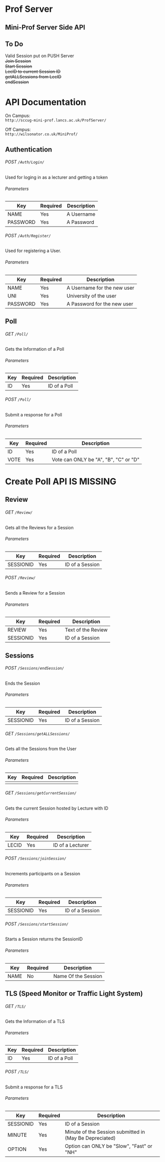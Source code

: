 # Prof Server
## Mini-Prof Server Side API
## To Do
Valid Session put on PUSH Server  
~~Join Session~~  
~~Start Session~~  
~~LecID to current Session ID~~  
~~getALLSessions from LecID~~  
~~endSession~~  
# API Documentation
On Campus:   
`http://sccug-mini-prof.lancs.ac.uk/ProfServer/ `  

Off Campus:   
`http://wilsonator.co.uk/MiniProf/ `   

## Authentication

###### POST `/Auth/Login/`
Used for loging in as a lecturer and getting a token

###### Parameters

| Key      | Required | Description |
|----------|----------|-------------|
| NAME     | Yes      | A Username  |
| PASSWORD | Yes      | A Password  |

###### POST `/Auth/Register/`
Used for registering a User.

###### Parameters

| Key      | Required | Description                 |
|----------|----------|-----------------------------|
| NAME     | Yes      | A Username for the new user |
| UNI      | Yes      | University of the user      |
| PASSWORD | Yes      | A Password for the new user |

## Poll

###### GET `/Poll/`
Gets the Information of a Poll
###### Parameters

| Key      | Required | Description  |
|----------|----------|--------------|
| ID       | Yes      | ID of a Poll |

###### POST `/Poll/`
Submit a response for a Poll
###### Parameters

| Key      | Required | Description                           |
|----------|----------|---------------------------------------|
| ID       | Yes      | ID of a Poll                          |
| VOTE     | Yes      | Vote can ONLY be "A", "B", "C" or "D" |

# Create Poll API IS MISSING

## Review

###### GET `/Review/`
Gets all the Reviews for a Session
###### Parameters

| Key       | Required | Description     |
|-----------|----------|-----------------|
| SESSIONID | Yes      | ID of a Session |
###### POST `/Review/`
Sends a Review for a Session
###### Parameters

| Key       | Required | Description        |
|-----------|----------|--------------------|
| REVIEW    | Yes      | Text of the Review |
| SESSIONID | Yes      | ID of a Session    |
## Sessions
###### POST `/Sessions/endSession/`
Ends the Session
###### Parameters

| Key       | Required | Description        |
|-----------|----------|--------------------|
| SESSIONID | Yes      | ID of a Session    |

###### GET `/Sessions/getALLSessions/`
Gets all the Sessions from the User
###### Parameters

| Key       | Required | Description        |
|-----------|----------|--------------------|
| | | |                                     |

###### GET `/Sessions/getCurrentSession/`
Gets the current Session hosted by Lecture with ID
###### Parameters

| Key       | Required | Description        |
|-----------|----------|--------------------|
| LECID     | Yes      | ID of a Lecturer   |

###### POST `/Sessions/joinSession/`
Increments participants on a Session
###### Parameters

| Key       | Required | Description        |
|-----------|----------|--------------------|
| SESSIONID | Yes      | ID of a Session    |

###### POST `/Sessions/startSession/`
Starts a Session returns the SessionID
###### Parameters

| Key       | Required | Description         |
|-----------|----------|---------------------|
| NAME      | No       | Name Of the Session |

## TLS (Speed Monitor or Traffic Light System)
###### GET `/TLS/`
Gets the Information of a TLS
###### Parameters

| Key      | Required | Description  |
|----------|----------|--------------|
| ID       | Yes      | ID of a Poll |

###### POST `/TLS/`
Submit a response for a TLS
###### Parameters

| Key       | Required | Description                                             |
|-----------|----------|---------------------------------------------------------|
| SESSIONID | Yes      | ID of a Session                                         |
| MINUTE    | Yes      | Minute of the Session submitted in (May Be Depreciated) |
| OPTION    | Yes      | Option can ONLY be "Slow", "Fast" or "NH"               |
